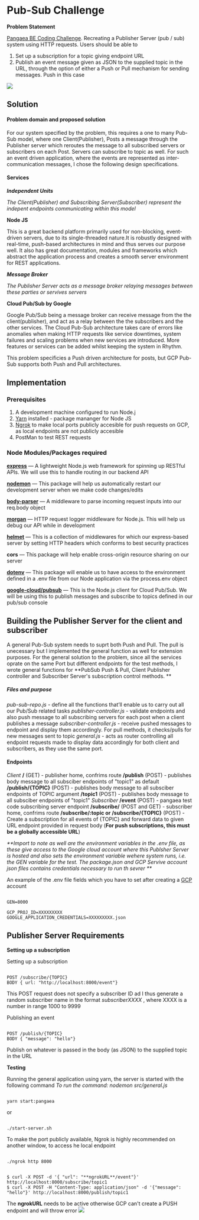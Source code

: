# Pub-Sub Challenge

**Problem Statement**

[Pangaea BE Coding Challenge](https://pangaea-interviews.now.sh/be). Recreating a Publisher Server (pub / sub) system using HTTP requests. Users should be able to 
1. Set up a subscription for a topic giving endpoint URL 
2. Publish an event message given as JSON to the supplied topic in the URL, through the option of either a Push or Pull mechanism for sending messages. Push in this case

<img src="https://pangaea-interviews.now.sh/_next/static/images/pubsub-diagram-15a833df7c2a0fd11cade0630fe8e8ba.png">

## Solution

#### Problem domain and proposed solution

For our system specified by the problem, this requires a one to many Pub-Sub model, where one Client(Publisher), Posts a message through the Publisher server which reroutes the message to all subscribed servers or subscribers on each Post. Servers can subscribe to topic as well. For such an event driven application, where the events are represented as inter-communication messages, I chose the following design specifications. 

  #### Services
  
  _**Independent Units**_
  
  _The Client(Publisher) and Subscribing Server(Subscriber) represent the indepent endpoints communicating within this model_
  
  **Node JS**
  
  This is a great backend platform primarily used for non-blocking, event-driven servers, due to its single-threaded nature.It is robustly designed with real-time, push-based architectures in mind and thus serves our purpose well. It also has great documentation, modules and frameworks which abstract the application process and creates a smooth server environment for REST applications. 
  
  _**Message Broker**_
  
  _The Publisher Server acts as a message broker relaying messages between these parties or servives servers_
  
  **Cloud Pub/Sub by Google**
  
  Google Pub/Sub being a message broker can receive message from the the client(publisher), and act as a relay between the the subscribers and the other services. The Cloud Pub-Sub architecture takes care of errors like anomalies when making HTTP requests like service downtimes, system failures and scaling problems when new services are introduced. More features or services can be added whilst keeping the system in Rhythm. 
  
  This problem specificies a Push driven architecture for posts, but GCP Pub-Sub supports both Push and Pull architectures. 
  
 ## Implementation
 
 ### Prerequisites
 
 1. A development machine configured to run Node.j
 2. [Yarn](https://classic.yarnpkg.com/en/docs/install/#mac-stable) installed - package mananger for Node JS
 3. [Ngrok](https://ngrok.com/download) to make local ports publicly accesible for push requests on GCP, as local endpoints are not publicly accesible
 4. PostMan to test REST requests
 ### Node Modules/Packages required
 
 **[express](http://expressjs.com/)** — A lightweight Node.js web framework for spinning up RESTful APIs. We will use this to handle routing in our backend API
 
**[nodemon](https://www.npmjs.com/package/nodemon)** — This package will help us automatically restart our development server when we make code changes/edits

**[body-parser](https://www.npmjs.com/package/body-parser)** — A middleware to parse incoming request inputs into our req.body object

**[morgan](https://www.npmjs.com/package/morgan)** — HTTP request logger middleware for Node.js. This will help us debug our API while in development

**[helmet](https://helmetjs.github.io/)** — This is a collection of middlewares for which our express-based server by setting HTTP headers which conforms to best security practices

**cors** — This package will help enable cross-origin resource sharing on our server

**[dotenv](https://www.npmjs.com/package/dotenv)** — This package will enable us to have access to the environment defined in a .env file from our Node application via the process.env object

**[google-cloud/pubsub](https://www.npmjs.com/package/@google-cloud/pubsub)** — This is the Node.js client for Cloud Pub/Sub. We will be using this to publish messages and subscribe to topics defined in our pub/sub console

## Building the Publisher Server for the client and subscriber 

A general Pub-Sub system needs to suprt both Push and Pull. The pull is unecessary but I implemented the general function as well for extension purposes. For the general solution to the problem, since all the services oprate on the same Port but different endpoints for the test methods, I wrote general functions for **PubSub Push & Pull, Client Publisher controller and Subscriber Server's subscription control methods. ** 

##### Files and purpose
_pub-sub-repo.js_ - define all the functions that’ll enable us to carry out all our Pub/Sub related tasks
_publisher-controller.js_ - validate endpoints and also push message to all subscribing servers for each post when a client publishes a message
_subscriber-controller.js_ - receive pushed messages to endpoint and display them accordingly. For pull methods, it checks/pulls for new messages sent to topic
_general.js_ - acts as router controlling all endpoint requests made to display data accordingly for both client and subscribers, as they use the same port. 

#### Endpoints
_Client_
**/**  (GET) -  publisher home, confrims route
**/publish** (POST) - publishes body message to all subsciber endpoints of "topic1" as default
**/publish/{TOPIC}** (POST) - publishes body message to all subsciber endpoints of TOPIC argument
**/topic1** (POST) - publishes body message to all subsciber endpoints of "topic1"
_Subscriber_
**/event** (POST) - pangaea test code subscribing server endpoint 
**/subscribe/** (POST and GET) - subscriber home, confrims route
**/subscribe/:topic or /subscribe/{TOPIC}** (POST) -  Create a subscription for all events of {TOPIC} and forward data to given URL endpoint provided in request body (**For push subscriptions, this must be a globally accessible URL**)

_**Import to note as well are the environment variables in the .env file, as these give access to the Google cloud account where this Publsher Server is hosted and also sets the environment variable wehere system runs, i.e. the GEN variable for the test. The package.json and GCP Servive account json files contains credentials necessary to run th sevrer **_

An example of the .env file fields which you have to set after creating a [GCP](https://console.cloud.google.com) account 
<pre><code>
GEN=8000

GCP_PROJ_ID=XXXXXXXXX
GOOGLE_APPLICATION_CREDENTIALS=XXXXXXXXX.json
</code></pre>


## Publisher Server Requirements

**Setting up a subscription**

Setting up a subscription
<pre><code>
POST /subscribe/{TOPIC}
BODY { url: "http://localhost:8000/event"}
</code></pre>

This POST request does not specify a subscriber ID ad I thus generate a random subscriber name in the format _subscriberXXXX_ , where XXXX is a number in range 1000 to 9999

Publishing an event
<pre><code>
POST /publish/{TOPIC}
BODY { "message": "hello"}
</code></pre>

Publish on whatever is passed in the body (as JSON) to the supplied topic in the URL

**Testing**

Running the general application using yarn, the server is started with the following command
_To run the command: nodemon src/general.js_
<pre><code>
yarn start:pangaea
</code></pre>
or 
<pre><code>
./start-server.sh
</code></pre>

To make the port publicly available, Ngrok is highly recommended on another window, to access he local endpoint
<pre><code>
./ngrok http 8000
</code></pre>

<pre><code>
$ curl -X POST -d '{ "url": "**ngrokURL**/event"}' http://localhost:8000/subscribe/topic1
$ curl -X POST -H "Content-Type: application/json" -d '{"message": "hello"}' http://localhost:8000/publish/topic1
</code></pre>
The **ngrokURL** needs to be active otherwise GCP can't create a PUSH endpoint and will throw error
<img src="https://github.com/mkhanyisig/RandomCodeSamples/blob/master/Screen%20Shot%202020-08-28%20at%207.11.50%20AM.png">






